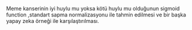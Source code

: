 Meme kanserinin iyi huylu mu yoksa kötü huylu mu olduğunun sigmoid function ,standart sapma normalizasyonu ile tahmin edilmesi ve bir başka yapay zeka örneği ile karşılaştırılması.
